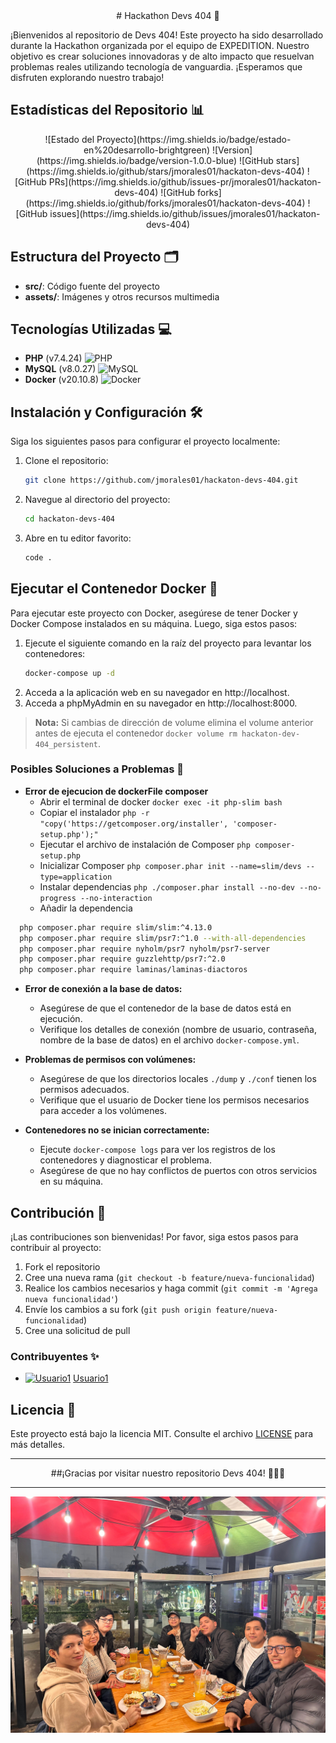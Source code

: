 <div align="center">
# Hackathon Devs 404 🚀
</div>

¡Bienvenidos al repositorio de Devs 404! Este proyecto ha sido desarrollado durante la Hackathon organizada por el equipo de EXPEDITION. Nuestro objetivo es crear soluciones innovadoras y de alto impacto que resuelvan problemas reales utilizando tecnología de vanguardia. ¡Esperamos que disfruten explorando nuestro trabajo!

## Estadísticas del Repositorio 📊

<div align="center">
  ![Estado del Proyecto](https://img.shields.io/badge/estado-en%20desarrollo-brightgreen)
  ![Version](https://img.shields.io/badge/version-1.0.0-blue)
  ![GitHub stars](https://img.shields.io/github/stars/jmorales01/hackaton-devs-404)
  ![GitHub PRs](https://img.shields.io/github/issues-pr/jmorales01/hackaton-devs-404)
  ![GitHub forks](https://img.shields.io/github/forks/jmorales01/hackaton-devs-404)
  ![GitHub issues](https://img.shields.io/github/issues/jmorales01/hackaton-devs-404)
</div>

## Estructura del Proyecto 🗂️

- **src/**: Código fuente del proyecto
- **assets/**: Imágenes y otros recursos multimedia


## Tecnologías Utilizadas 💻

- **PHP** (v7.4.24) ![PHP](https://img.icons8.com/color/48/000000/php.png)
- **MySQL** (v8.0.27) ![MySQL](https://img.icons8.com/color/48/000000/mysql.png)
- **Docker** (v20.10.8) ![Docker](https://img.icons8.com/color/48/000000/docker.png)


## Instalación y Configuración 🛠️

Siga los siguientes pasos para configurar el proyecto localmente:

1. Clone el repositorio:
   ```bash
   git clone https://github.com/jmorales01/hackaton-devs-404.git
   ```
2. Navegue al directorio del proyecto:
   ```bash
   cd hackaton-devs-404
   ```
3. Abre en tu editor favorito:
   ```bash
   code .
   ```


## Ejecutar el Contenedor Docker 🐳

Para ejecutar este proyecto con Docker, asegúrese de tener Docker y Docker Compose instalados en su máquina. Luego, siga estos pasos:

1. Ejecute el siguiente comando en la raíz del proyecto para levantar los contenedores:
   ```bash
   docker-compose up -d
   ```
2. Acceda a la aplicación web en su navegador en http://localhost.
3. Acceda a phpMyAdmin en su navegador en http://localhost:8000.

> **Nota:** Si cambias de dirección de volume elimina el volume anterior antes de ejecuta el contenedor `docker volume rm hackaton-dev-404_persistent`.

### Posibles Soluciones a Problemas 🔧

- **Error de ejecucion de dockerFile composer**
  - Abrir el terminal de docker `docker exec -it php-slim bash`
  - Copiar el instalador `php -r "copy('https://getcomposer.org/installer', 'composer-setup.php');"`
  - Ejecutar el archivo de instalación de Composer `php composer-setup.php`
  - Inicializar Composer `php composer.phar init --name=slim/devs --type=application`
  - Instalar dependencias  `php ./composer.phar install --no-dev --no-progress --no-interaction`
  - Añadir la dependencia 
```bash
  php composer.phar require slim/slim:^4.13.0
  php composer.phar require slim/psr7:^1.0 --with-all-dependencies
  php composer.phar require nyholm/psr7 nyholm/psr7-server
  php composer.phar require guzzlehttp/psr7:^2.0
  php composer.phar require laminas/laminas-diactoros
```

- **Error de conexión a la base de datos:**
  - Asegúrese de que el contenedor de la base de datos está en ejecución.
  - Verifique los detalles de conexión (nombre de usuario, contraseña, nombre de la base de datos) en el archivo `docker-compose.yml`.

- **Problemas de permisos con volúmenes:**
  - Asegúrese de que los directorios locales `./dump` y `./conf` tienen los permisos adecuados.
  - Verifique que el usuario de Docker tiene los permisos necesarios para acceder a los volúmenes.

- **Contenedores no se inician correctamente:**
  - Ejecute `docker-compose logs` para ver los registros de los contenedores y diagnosticar el problema.
  - Asegúrese de que no hay conflictos de puertos con otros servicios en su máquina.


## Contribución 🤝

¡Las contribuciones son bienvenidas! Por favor, siga estos pasos para contribuir al proyecto:

1. Fork el repositorio
2. Cree una nueva rama (`git checkout -b feature/nueva-funcionalidad`)
3. Realice los cambios necesarios y haga commit (`git commit -m 'Agrega nueva funcionalidad'`)
4. Envíe los cambios a su fork (`git push origin feature/nueva-funcionalidad`)
5. Cree una solicitud de pull

### Contribuyentes ✨

- [![Usuario1](https://avatars.githubusercontent.com/u/usuario1?v=3&s=48)](https://github.com/usuario1) [Usuario1](https://github.com/usuario1)

## Licencia 📄

Este proyecto está bajo la licencia MIT. Consulte el archivo [LICENSE](LICENSE) para más detalles.

---

<div align="center">
  ##¡Gracias por visitar nuestro repositorio Devs 404! 🌟🧑‍💻
</div>


---
<div align="center">
  <img src="./public/images/devs 404.jpg">
</div>
